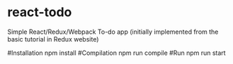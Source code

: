 # react-todo
Simple React/Redux/Webpack To-do app (initially implemented from the basic tutorial in Redux website)

#Installation
npm install
#Compilation
npm run compile
#Run
npm run start